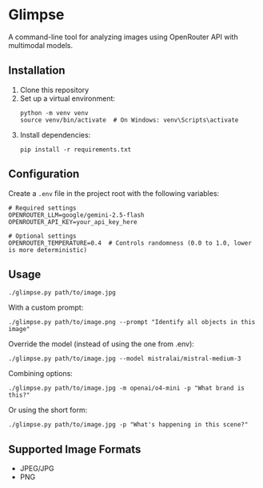 # Glimpse

A command-line tool for analyzing images using OpenRouter API with multimodal models.

## Installation

1. Clone this repository
2. Set up a virtual environment:
   ```
   python -m venv venv
   source venv/bin/activate  # On Windows: venv\Scripts\activate
   ```
3. Install dependencies:
   ```
   pip install -r requirements.txt
   ```

## Configuration

Create a `.env` file in the project root with the following variables:

```
# Required settings
OPENROUTER_LLM=google/gemini-2.5-flash
OPENROUTER_API_KEY=your_api_key_here

# Optional settings
OPENROUTER_TEMPERATURE=0.4  # Controls randomness (0.0 to 1.0, lower is more deterministic)
```

## Usage

```
./glimpse.py path/to/image.jpg
```

With a custom prompt:
```
./glimpse.py path/to/image.png --prompt "Identify all objects in this image"
```

Override the model (instead of using the one from .env):
```
./glimpse.py path/to/image.jpg --model mistralai/mistral-medium-3
```

Combining options:
```
./glimpse.py path/to/image.jpg -m openai/o4-mini -p "What brand is this?"
```

Or using the short form:
```
./glimpse.py path/to/image.jpg -p "What's happening in this scene?"
```

## Supported Image Formats

- JPEG/JPG
- PNG
